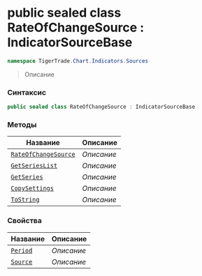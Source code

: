 
# public sealed class RateOfChangeSource : IndicatorSourceBase
```csharp
namespace TigerTrade.Chart.Indicators.Sources
```



> Описание

### Синтаксис
```csharp
public sealed class RateOfChangeSource : IndicatorSourceBase
```


### Методы
| Название | Описание |
| --- | --- |
| [`RateOfChangeSource`](./RateOfChangeSource.cs/Методы/RateOfChangeSource.md) | *Описание* |
| [`GetSeriesList`](./RateOfChangeSource.cs/Методы/GetSeriesList.md) | *Описание* |
| [`GetSeries`](./RateOfChangeSource.cs/Методы/GetSeries.md) | *Описание* |
| [`CopySettings`](./RateOfChangeSource.cs/Методы/CopySettings.md) | *Описание* |
| [`ToString`](./RateOfChangeSource.cs/Методы/ToString.md) | *Описание* |

### Свойства
| Название | Описание |
| --- | --- |
| [`Period`](./RateOfChangeSource.cs/Свойства/Period.md) | *Описание* |
| [`Source`](./RateOfChangeSource.cs/Свойства/Source.md) | *Описание* |



